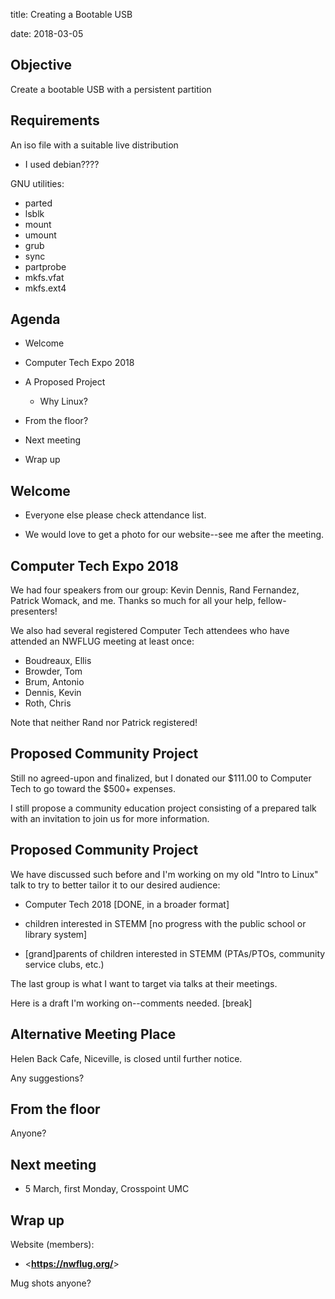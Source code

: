 title: Creating a Bootable USB
<!-- insert-file headers.md -->
date: 2018-03-05

## Objective

Create a bootable USB with a persistent partition

## Requirements

An iso file with a suitable live distribution

+ I used debian????

GNU utilities:
+ parted
+ lsblk
+ mount
+ umount
+ grub
+ sync
+ partprobe
+ mkfs.vfat
+ mkfs.ext4

## Agenda

- Welcome

- Computer Tech Expo 2018

- A Proposed Project
    + Why Linux?

- From the floor?

- Next meeting

- Wrap up

## Welcome

- Everyone else please check attendance list.

- We would love to get a photo for our website--see me after the
  meeting.

## Computer Tech Expo 2018

We had four speakers from our group: Kevin Dennis, Rand Fernandez,
Patrick Womack, and me.  Thanks so much for all your help, fellow-presenters!

We also had several registered Computer Tech attendees who have attended an
NWFLUG meeting at least once:

+ Boudreaux, Ellis
+ Browder, Tom
+ Brum, Antonio
+ Dennis, Kevin
+ Roth, Chris

Note that neither Rand nor Patrick registered!

## Proposed Community Project

Still no agreed-upon and finalized, but I donated our $111.00 to Computer Tech to go
toward the $500+ expenses.

I still propose a community education project consisting of a prepared
talk with an invitation to join us for more information.


## Proposed Community Project

We have discussed such before and I'm working on my old "Intro to
Linux" talk to try to better tailor it to our desired audience:

- Computer Tech 2018 [DONE, in a broader format]

- children interested in STEMM [no progress with the public school or library system]

- [grand]parents of children interested in STEMM (PTAs/PTOs, community service clubs, etc.)

The last group is what I want to target via talks at their meetings.

Here is a draft I'm working on--comments needed. [break]


## Alternative Meeting Place

Helen Back Cafe, Niceville, is closed until further notice.

Any suggestions?

## From the floor

Anyone?

## Next meeting

- 5 March, first Monday, Crosspoint UMC

## Wrap up

Website (members):

- <**<https://nwflug.org/>**>

Mug shots anyone?
